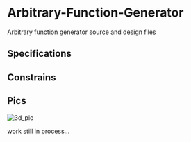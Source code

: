 # Arbitrary-Function-Generator
Arbitrary function generator source and design files

## Specifications

## Constrains

## Pics

![3d_pic](https://user-images.githubusercontent.com/33954294/61992716-02193200-b062-11e9-859b-c0d2c2db7f33.png)



work still in process...
